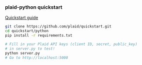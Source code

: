### plaid-python quickstart

[Quickstart guide](https://plaid.com/docs/quickstart)

``` bash
git clone https://github.com/plaid/quickstart.git
cd quickstart/python
pip install -r requirements.txt

# Fill in your Plaid API keys (client ID, secret, public_key)
# in server.py to test!
python server.py
# Go to http://localhost:5000
```
